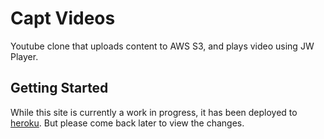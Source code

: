 # Capt Videos

Youtube clone that uploads content to AWS S3, and plays video using JW Player.

## Getting Started

While this site is currently a work in progress, it has been deployed to [heroku](http://captinvideos.herokuapp.com/). But please come back later to view the changes.